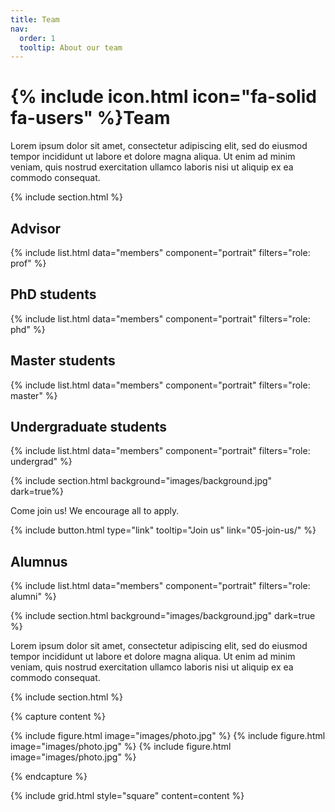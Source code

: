 ```yaml
---
title: Team
nav:
  order: 1
  tooltip: About our team
---
```


# {% include icon.html icon="fa-solid fa-users" %}Team

Lorem ipsum dolor sit amet, consectetur adipiscing elit, sed do eiusmod tempor
incididunt ut labore et dolore magna aliqua. Ut enim ad minim veniam, quis
nostrud exercitation ullamco laboris nisi ut aliquip ex ea commodo consequat.

{% include section.html %}

## Advisor

{% include list.html data="members" component="portrait" filters="role: prof" %}

## PhD students

{% include list.html data="members" component="portrait" filters="role: phd" %}

## Master students

{% include list.html data="members" component="portrait" filters="role: master" %}

## Undergraduate students

{% include list.html data="members" component="portrait" filters="role: undergrad" %}

{% include section.html background="images/background.jpg" dark=true%}

Come join us! We encourage all to apply.

{%
  include button.html
  type="link"
  tooltip="Join us"
  link="05-join-us/"
%}

## Alumnus

{% include list.html data="members" component="portrait" filters="role: alumni" %}

{% include section.html background="images/background.jpg" dark=true %}

Lorem ipsum dolor sit amet, consectetur adipiscing elit, sed do eiusmod tempor
incididunt ut labore et dolore magna aliqua. Ut enim ad minim veniam, quis
nostrud exercitation ullamco laboris nisi ut aliquip ex ea commodo consequat.

{% include section.html %}

{% capture content %}

{% include figure.html image="images/photo.jpg" %}
{% include figure.html image="images/photo.jpg" %}
{% include figure.html image="images/photo.jpg" %}

{% endcapture %}

{% include grid.html style="square" content=content %}
